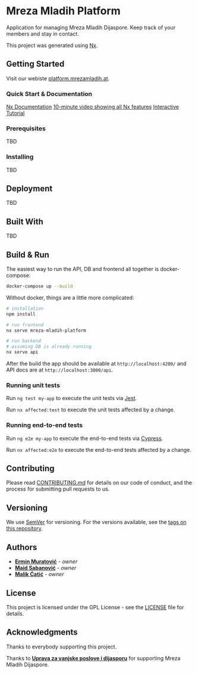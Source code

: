 # Mreza Mladih Platform

Application for managing Mreza Mladih Dijaspore. Keep track of your members and stay in contact.

This project was generated using [Nx](https://nx.dev).

## Getting Started

Visit our webiste [platform.mrezamladih.at](https://platform.mrezamladih.at/).

### Quick Start & Documentation

[Nx Documentation](https://nx.dev/angular)
[10-minute video showing all Nx features](https://nx.dev/angular/getting-started/what-is-nx)
[Interactive Tutorial](https://nx.dev/angular/tutorial/01-create-application)

### Prerequisites
TBD
### Installing
TBD
## Deployment
TBD
## Built With
TBD

## Build & Run
The easiest way to run the API, DB and frontend all together is docker-compose:
```bash
docker-compose up --build
```

Without docker, things are a little more complicated:

```bash
# installation
npm install

# run frontend
nx serve mreza-mladih-platform

# run backend
# assuming DB is already running
nx serve api
```

After the build the app should be available at `http://localhost:4200/` and API docs are at `http://localhost:3000/api`.

### Running unit tests

Run `ng test my-app` to execute the unit tests via [Jest](https://jestjs.io).

Run `nx affected:test` to execute the unit tests affected by a change.

### Running end-to-end tests

Run `ng e2e my-app` to execute the end-to-end tests via [Cypress](https://www.cypress.io).

Run `nx affected:e2e` to execute the end-to-end tests affected by a change.

## Contributing

Please read [CONTRIBUTING.md](CONTRIBUTING.md) for details on our code of conduct, and the process for submitting pull requests to us.

## Versioning

We use [SemVer](http://semver.org/) for versioning. For the versions available, see the [tags on this repository](https://github.com/ermin-muratovic/mreza-mladih-platform/tags). 

## Authors

* [**Ermin Muratović**](https://github.com/ermin-muratovic) - *owner*
* [**Maid Sabanović**](https://github.com/Maido47) - *owner*
* [**Malik Ćatić**]() - *owner*

## License

This project is licensed under the GPL License - see the [LICENSE](LICENSE) file for details.

## Acknowledgments

Thanks to everybody supporting this project.

Thanks to [**Uprava za vanjske poslove i dijasporu**](https://www.islamskazajednica.ba/adresar/uprave-rijaseta/uprava-za-vanjske-poslove-i-dijasporu) for supporting Mreza Mladih Dijaspore.

